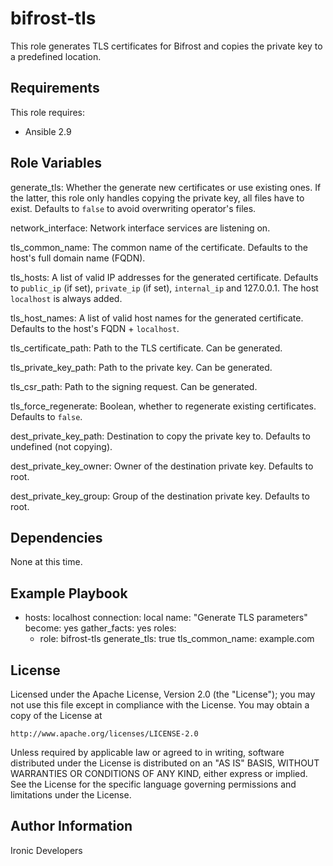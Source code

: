 bifrost-tls
===========

This role generates TLS certificates for Bifrost and copies the private key to
a predefined location.

Requirements
------------

This role requires:

- Ansible 2.9

Role Variables
--------------

generate_tls: Whether the generate new certificates or use existing ones.
              If the latter, this role only handles copying the private key,
              all files have to exist. Defaults to `false` to avoid overwriting
              operator's files.

network_interface: Network interface services are listening on.

tls_common_name: The common name of the certificate. Defaults to the host's
                 full domain name (FQDN).

tls_hosts: A list of valid IP addresses for the generated certificate. Defaults
           to `public_ip` (if set), `private_ip` (if set), `internal_ip` and
           127.0.0.1. The host `localhost` is always added.

tls_host_names: A list of valid host names for the generated certificate.
                Defaults to the host's FQDN + `localhost`.

tls_certificate_path: Path to the TLS certificate. Can be generated.

tls_private_key_path: Path to the private key. Can be generated.

tls_csr_path: Path to the signing request. Can be generated.

tls_force_regenerate: Boolean, whether to regenerate existing certificates.
                      Defaults to `false`.

dest_private_key_path: Destination to copy the private key to. Defaults to
                       undefined (not copying).

dest_private_key_owner: Owner of the destination private key. Defaults to root.

dest_private_key_group: Group of the destination private key. Defaults to root.

Dependencies
------------

None at this time.

Example Playbook
----------------

- hosts: localhost
  connection: local
  name: "Generate TLS parameters"
  become: yes
  gather_facts: yes
  roles:
    - role: bifrost-tls
      generate_tls: true
      tls_common_name: example.com

License
-------

Licensed under the Apache License, Version 2.0 (the "License");
you may not use this file except in compliance with the License.
You may obtain a copy of the License at

    http://www.apache.org/licenses/LICENSE-2.0

Unless required by applicable law or agreed to in writing, software
distributed under the License is distributed on an "AS IS" BASIS,
WITHOUT WARRANTIES OR CONDITIONS OF ANY KIND, either express or implied.
See the License for the specific language governing permissions and
limitations under the License.

Author Information
------------------

Ironic Developers
